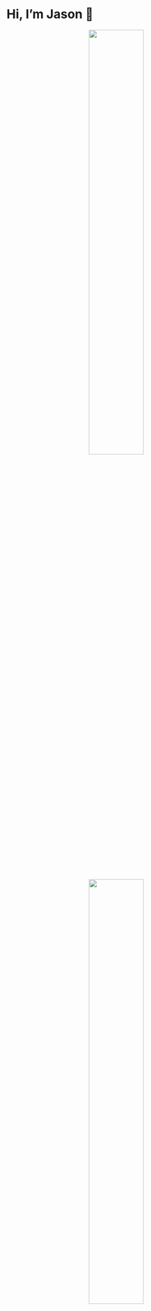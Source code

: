# Hi, I’m Jason 👋

<p align="center">
  <img height="50%" width="auto" src="https://github-readme-stats.vercel.app/api?username=jasonhaak&show_icons=true&count_private=true&theme=tokyonight&hide_border=true&hide=issues,contribs&bg_color=00000000">
  <img height="50%" width="auto" src="https://github-readme-stats.vercel.app/api/top-langs/?username=jasonhaak&layout=compact&hide_border=true&theme=tokyonight&bg_color=00000000&langs_count=6&hide=jupyter%20notebook,tex,css">
</p>

## 🚀 Projects & Tech

| 💻 **Technology** | 🚀 **Projects** |
| - | - |
| [![Cloudflare Workers](https://img.shields.io/badge/Cloudflare%20Workers-F38020?logo=cloudflare&logoColor=white)](https://workers.cloudflare.com/) | [![cloudflare-redirect-worker](https://img.shields.io/static/v1?label=&message=cloudflare-redirect-worker&color=000605&logo=github&logoColor=FFFFFF&labelColor=000605)](https://github.com/jasonhaak/cloudflare-redirect-worker) |
| [![Flashcards](https://img.shields.io/badge/Flashcards-0A96E6?logo=bookstack&logoColor=white)](https://apps.ankiweb.net/) | [![is-uni-muenster-flashcards](https://img.shields.io/static/v1?label=&message=is-uni-muenster-flashcards&color=000605&logo=github&logoColor=FFFFFF&labelColor=000605)](https://github.com/jasonhaak/is-uni-muenster-flashcards) [![wi-uni-muenster-flashcards](https://img.shields.io/static/v1?label=&message=wi-uni-muenster-flashcards&color=000605&logo=github&logoColor=FFFFFF&labelColor=000605)](https://github.com/jasonhaak/wi-uni-muenster-flashcards) |
| [![PHP](https://img.shields.io/badge/PHP-777BB4?logo=php&logoColor=white)](https://www.php.net/) | [![runtime-analysis-php](https://img.shields.io/static/v1?label=&message=runtime-analysis-php&color=000605&logo=github&logoColor=FFFFFF&labelColor=000605)](https://github.com/jasonhaak/runtime-analysis-php) |

## ✨ A few fun facts about me
- 🦆 Ducks are my spirit animals
- 😵 I was once hit by a boomerang at age 4 and got a scar above my eye  
- 📑 I somehow developed my own weird dialect of Markdown (which I probably never will show publicly)